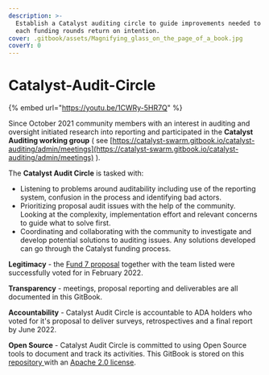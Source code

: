```yaml
---
description: >-
  Establish a Catalyst auditing circle to guide improvements needed to maximise
  each funding rounds return on intention.
cover: .gitbook/assets/Magnifying_glass_on_the_page_of_a_book.jpg
coverY: 0
---
```


# Catalyst-Audit-Circle

{% embed url="https://youtu.be/1CWRy-5HR7Q" %}

Since October 2021 community members with an interest in auditing and oversight initiated research into reporting and participated in the **Catalyst Auditing working group** ( see [https://catalyst-swarm.gitbook.io/catalyst-auditing/admin/meetings](https://catalyst-swarm.gitbook.io/catalyst-auditing/admin/meetings) ).

The **Catalyst Audit Circle** is tasked with:

* Listening to problems around auditability including use of the reporting system, confusion in the process and identifying bad actors.
* Prioritizing proposal audit issues with the help of the community. Looking at the complexity, implementation effort and relevant concerns to guide what to solve first.
* Coordinating and collaborating with the community to investigate and develop potential solutions to auditing issues. Any solutions developed can go through the Catalyst funding process.

**Legitimacy** - the [Fund 7 proposal](https://cardano.ideascale.com/c/idea/381354) together with the team listed were successfully voted for in February 2022.

**Transparency** - meetings, proposal reporting and deliverables are all documented in this GitBook.

**Accountability** - Catalyst Audit Circle is accountable to ADA holders who voted for it's proposal to deliver surveys, retrospectives and a final report by June 2022.

**Open Source** - Catalyst Audit Circle is committed to using Open Source tools to document and track its activities. This GitBook is stored on this [repository ](https://github.com/Catalyst-Auditing/Catalyst-Audit-Circle)with an [Apache 2.0 license](LICENSE).
